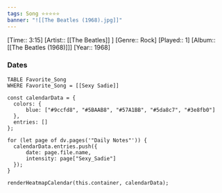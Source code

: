 ```yaml
---
tags: Song ⭐⭐⭐⭐⭐ 
banner: "![[The Beatles (1968).jpg]]"
---
```

[Time:: 3:15]
[Artist:: [[The Beatles]] ]
[Genre:: Rock]
[Played:: 1]
[Album:: [[The Beatles (1968)]]]
[Year:: 1968]
### Dates
````dataview
TABLE Favorite_Song
WHERE Favorite_Song = [[Sexy Sadie]]
````

  ```dataviewjs
const calendarData = { 
	colors: { 
		blue: ["#9ccfd8", "#5BAAB8", "#57A1BB", "#5da8c7", "#3e8fb0"] 
	}, 
	entries: [] 
}; 

for (let page of dv.pages('"Daily Notes"')) { 
	calendarData.entries.push({ 
		date: page.file.name, 
		intensity: page["Sexy_Sadie"]
	}); 
} 

renderHeatmapCalendar(this.container, calendarData);
```
